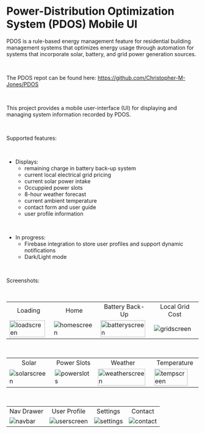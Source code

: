 # Power-Distribution Optimization System (PDOS) Mobile UI
PDOS is a rule-based energy management feature for residential building management systems that optimizes energy usage through automation for systems that incorporate solar, battery, and grid power generation sources.

&nbsp;

The PDOS repot can be found here: https://github.com/Christopher-M-Jones/PDOS

&nbsp;

This project provides a mobile user-interface (UI) for displaying and managing system information recorded by PDOS.

&nbsp;

Supported features:

&nbsp;

- Displays:
    - remaining charge in battery back-up system
    - current local electrical grid pricing
    - current solar power intake
    - Occuppied power slots
    - 8-hour weather forecast
    - current ambient temperature
    - contact form and user guide
    - user profile information

&nbsp;

- In progress:
    - Firebase integration to store user profiles and support dynamic notifications
    - Dark/Light mode

&nbsp;

Screenshots:

&nbsp;

<table>

<tr>
<td><center>Loading</center></td>
<td><center>Home<center></td>
<td><center>Battery Back-Up<center></td>
<td><center>Local Grid Cost<center></td>
</tr>

<tr>
<td><img src="https://user-images.githubusercontent.com/110949954/194872580-d3deea6d-a629-4a2e-b617-70cd5fad8dbe.png" width=96% alt="loadscreen"></td>
<td><img src="https://user-images.githubusercontent.com/110949954/194872212-59601710-1035-4b34-a03f-f1a01c4d0296.png" alt="homescreen"></td>
<td><img src="https://user-images.githubusercontent.com/110949954/194872776-311c3d84-d947-41a5-98a2-2f863f27cbe9.png" width=97% alt="batteryscreen"></td>
<td><img src="https://user-images.githubusercontent.com/110949954/194873450-4e7c57b5-4315-417e-81ba-bb56702f2df4.png" alt="gridscreen"></td>
</tr>
</table>

&nbsp;

<table>
<tr>
<td><center>Solar</center></td>
<td><center>Power Slots<center></td>
<td><center>Weather<center></td>
<td><center>Temperature<center></td>
</tr>

<tr>
<td><img src="https://user-images.githubusercontent.com/110949954/194873361-cc98b16a-3e41-4c44-8f14-acd59b1a5f99.png" alt="solarscreen"></td>
<td><img src="https://user-images.githubusercontent.com/110949954/194873236-9ccafe58-d8a3-41bc-9c98-03c0a9644ab7.png" alt="powerslots"></td>
<td><img src="https://user-images.githubusercontent.com/110949954/194873027-16d6377d-3c96-4a80-a3fe-21172d7690c8.png" width=97% alt="weatherscreen"></td>
<td><img src="https://user-images.githubusercontent.com/110949954/194872885-4277a825-4058-498e-828a-096233b7545e.png" width=90% alt="tempscreen"></td>
</tr>
</table>

&nbsp;

<table>
<tr>
<td><center>Nav Drawer</center></td>
<td><center>User Profile<center></td>
<td><center>Settings<center></td>
<td><center>Contact<center></td>
</tr>

<tr>
<td><img src="https://user-images.githubusercontent.com/110949954/194874881-4f164a49-ac63-4b27-a8fa-67ebc5e277e4.png" alt="navbar"></td>
<td><img src="https://user-images.githubusercontent.com/110949954/194874109-7db6cd20-302f-4f21-b649-67f0c8001ceb.png" alt="userscreen"></td>
<td><img src="https://user-images.githubusercontent.com/110949954/194875073-c924c442-255e-4dfe-8d74-7f03c824f55a.png" alt="settings"></td>
<td><img src="https://user-images.githubusercontent.com/110949954/194875211-c3e668c2-8811-4c1d-b62a-1a64cf1f0b57.png" alt="contact"></td>
</tr>
</table>


